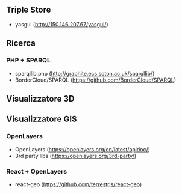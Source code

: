 ## Triple Store

- yasgui (http://150.146.207.67/yasgui/)

## Ricerca

### PHP + SPARQL
- sparqllib.php (http://graphite.ecs.soton.ac.uk/sparqllib/)
- BorderCloud/SPARQL (https://github.com/BorderCloud/SPARQL)

## Visualizzatore 3D

## Visualizzatore GIS

### OpenLayers
- OpenLayers (https://openlayers.org/en/latest/apidoc/)
- 3rd party libs (https://openlayers.org/3rd-party/)

### React + OpenLayers
- react-geo (https://github.com/terrestris/react-geo)

